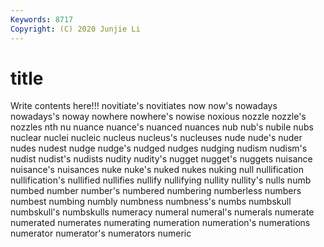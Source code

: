 ```yaml
---
Keywords: 8717
Copyright: (C) 2020 Junjie Li
---
```


# title

Write contents here!!!
novitiate's 
novitiates 
now 
now's
nowadays 
nowadays's 
noway 
nowhere 
nowhere's 
nowise 
noxious 
nozzle 
nozzle's 
nozzles
nth 
nu 
nuance 
nuance's 
nuanced 
nuances 
nub 
nub's 
nubile 
nubs
nuclear 
nuclei 
nucleic 
nucleus 
nucleus's 
nucleuses 
nude 
nude's 
nuder 
nudes
nudest 
nudge 
nudge's 
nudged 
nudges 
nudging 
nudism 
nudism's 
nudist 
nudist's
nudists 
nudity 
nudity's 
nugget 
nugget's 
nuggets 
nuisance 
nuisance's 
nuisances 
nuke
nuke's 
nuked 
nukes 
nuking 
null 
nullification 
nullification's 
nullified 
nullifies 
nullify
nullifying 
nullity 
nullity's 
nulls 
numb 
numbed 
number 
number's 
numbered 
numbering
numberless 
numbers 
numbest 
numbing 
numbly 
numbness 
numbness's 
numbs 
numbskull 
numbskull's
numbskulls 
numeracy 
numeral 
numeral's 
numerals 
numerate 
numerated 
numerates 
numerating 
numeration
numeration's 
numerations 
numerator 
numerator's 
numerators 
numeric 
